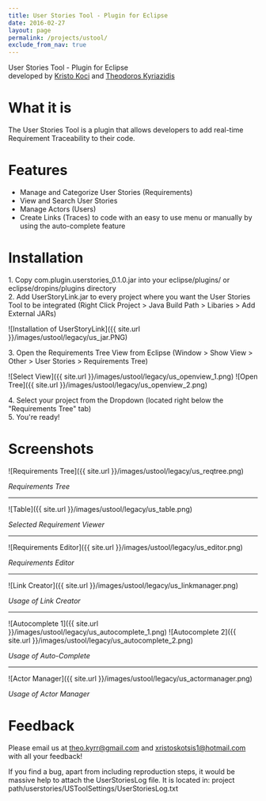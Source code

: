 ```yaml
---
title: User Stories Tool - Plugin for Eclipse
date: 2016-02-27
layout: page
permalink: /projects/ustool/
exclude_from_nav: true
---
```


User Stories Tool - Plugin for Eclipse  
developed by [Kristo Koci](https://github.com/crazedkiller) and [Theodoros Kyriazidis](https://github.com/theokyr)

What it is
=======

The User Stories Tool is a plugin that allows developers to add real-time Requirement Traceability to their code.


Features
=======

* Manage and Categorize User Stories (Requirements)
* View and Search User Stories
* Manage Actors (Users)
* Create Links (Traces) to code with an easy to use menu or manually by using the auto-complete feature

Installation
=======

1\. Copy com.plugin.userstories_0.1.0.jar into your eclipse/plugins/ or eclipse/dropins/plugins directory  
2\. Add UserStoryLink.jar to every project where you want the User Stories Tool to be integrated (Right Click Project > Java Build Path > Libaries > Add External JARs)  

![Installation of UserStoryLink]({{ site.url }}/images/ustool/legacy/us_jar.PNG)

3\. Open the Requirements Tree View from Eclipse (Window > Show View > Other > User Stories > Requirements Tree)  


![Select View]({{ site.url }}/images/ustool/legacy/us_openview_1.png)
![Open Tree]({{ site.url }}/images/ustool/legacy/us_openview_2.png)

4\. Select your project from the Dropdown (located right below the "Requirements Tree" tab)  
5\. You're ready!  

Screenshots
=======

![Requirements Tree]({{ site.url }}/images/ustool/legacy/us_reqtree.png)

*Requirements Tree*

---------------------------------------  

![Table]({{ site.url }}/images/ustool/legacy/us_table.png)

*Selected Requirement Viewer*

---------------------------------------  

![Requirements Editor]({{ site.url }}/images/ustool/legacy/us_editor.png)

*Requirements Editor*

---------------------------------------  

![Link Creator]({{ site.url }}/images/ustool/legacy/us_linkmanager.png)

*Usage of Link Creator*

---------------------------------------  

![Autocomplete 1]({{ site.url }}/images/ustool/legacy/us_autocomplete_1.png)
![Autocomplete 2]({{ site.url }}/images/ustool/legacy/us_autocomplete_2.png)

*Usage of Auto-Complete*

---------------------------------------  

![Actor Manager]({{ site.url }}/images/ustool/legacy/us_actormanager.png)

*Usage of Actor Manager*

Feedback
=======
Please email us at theo.kyrr@gmail.com and xristoskotsis1@hotmail.com with all your feedback!

If you find a bug, apart from including reproduction steps, it would be massive help to attach the UserStoriesLog file.
It is located in: project path/userstories/USToolSettings/UserStoriesLog.txt
